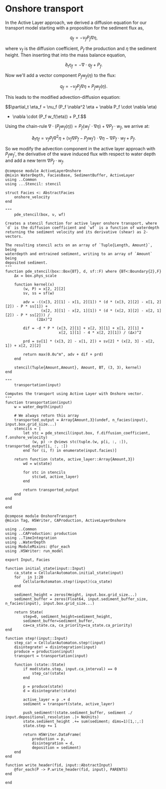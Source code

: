 # Onshore transport

In the Active Layer approach, we derived a diffusion equation for our transport model starting with a proposition for the sediment flux as,

$$q_f = -\nu_f P_f \nabla \eta,$$

where $\nu_f$ is the diffusion coefficient, $P_f$ the production and $\eta$ the sediment height.
Then inserting that into the mass balance equation,

$$\partial_t \eta_f = -\nabla \cdot q_f + P_f.$$

Now we'll add a vector component $P_f w_f(\eta)$ to the flux:

$$q_f = -\nu_f P_f \nabla \eta + P_f w_f(\eta).$$

This leads to the modified advection-diffusion equation:

$$\partial_t \eta_f = \nu_f (P_f \nabla^2 \eta + \nabla P_f \cdot \nabla \eta)
- \nabla \cdot (P_f w_f(\eta)) + P_f.$$

Using the chain-rule $\nabla \cdot (P_f w_f(\eta)) = P_f (w_f' \cdot \nabla \eta) + \nabla P_f \cdot w_f$, we arrive at:

$$\partial_t \eta_f = \nu_f P_f \nabla^2 \eta + (\nu_f \nabla P_f - P_f w_f') \cdot \nabla \eta - \nabla P_f \cdot w_f + P_f.$$

So we modify the advection component in the active layer approach with $P_f w_f'$, the derivative of the wave induced flux with respect to water depth and add a new term $\nabla P_f \cdot w_f$.

``` {.julia file=src/Components/ActiveLayerOnshore.jl}
@compose module ActiveLayerOnshore
@mixin WaterDepth, FaciesBase, SedimentBuffer, ActiveLayer
using ..Common
using ...Stencil: stencil

struct Facies <: AbstractFacies
    onshore_velocity
end

"""
    pde_stencil(box, ν, wf)

Creates a stencil function for active layer onshore transport, where
`d` is the diffusion coefficient and `wf` is a function of waterdepth
returning the sediment velocity and its derivative (shear) as 2-vectors.

The resulting stencil acts on an array of `Tuple{Length, Amount}`, being
waterdepth and entrained sediment, writing to an array of `Amount` being
deposited sediment.
"""
function pde_stencil(box::Box{BT}, d, sf::F) where {BT<:Boundary{2},F}
    Δx = box.phys_scale

    function kernel(x)
        (w, P) = x[2, 2][2]
        sv, ss = sf(w)

        adv = -((x[3, 2][1] - x[1, 2][1]) * (d * (x[3, 2][2] - x[1, 2][2]) - P * ss[1]) +
                (x[2, 3][1] - x[2, 1][1]) * (d * (x[2, 3][2] - x[2, 1][2]) - P * ss[2])) /
              (2Δx)^2

        dif = -d * P * (x[3, 2][1] + x[2, 3][1] + x[1, 2][1] +
                        x[2, 1][1] - 4 * x[2, 2][1]) / (Δx)^2

        prd = sv[1] * (x[3, 2] - x[1, 2]) + sv[2] * (x[2, 3] - x[2, 1]) + x[2, 2][2]

        return max(0.0u"m", adv + dif + prd)
    end

    stencil(Tuple{Amount,Amount}, Amount, BT, (3, 3), kernel)
end

"""
    transportation(input)

Computes the transport using Active Layer with Onshore vector.
"""
function transportation(input)
    w = water_depth(input)

    # We always return this array
    transported_output = Array{Amount,3}(undef, n_facies(input), input.box.grid_size...)
    stencils = [
        let stc = pde_stencil(input.box, f.diffusion_coefficient, f.onshore_velocity)
            (w, p) -> @views stc(tuple.(w, p[i, :, :]), transported_output[i, :, :])
        end for (i, f) in enumerate(input.facies)]

    return function (state, active_layer::Array{Amount,3})
        wd = w(state)

        for stc in stencils
            stc(wd, active_layer)
        end

        return transported_output
    end
end

end
```

``` {.julia file=src/Models/OnshoreTransport.jl}
@compose module OnshoreTransport
@mixin Tag, H5Writer, CAProduction, ActiveLayerOnshore

using ..Common
using ..CAProduction: production
using ..TimeIntegration
using ..WaterDepth
using ModuleMixins: @for_each
using .H5Writer: run_model

export Input, Facies

function initial_state(input::Input)
    ca_state = CellularAutomaton.initial_state(input)
    for _ in 1:20
        CellularAutomaton.step!(input)(ca_state)
    end

    sediment_height = zeros(Height, input.box.grid_size...)
    sediment_buffer = zeros(Float64, input.sediment_buffer_size, n_facies(input), input.box.grid_size...)

    return State(
        step=0, sediment_height=sediment_height,
        sediment_buffer=sediment_buffer,
        ca=ca_state.ca, ca_priority=ca_state.ca_priority)
end

function step!(input::Input)
    step_ca! = CellularAutomaton.step!(input)
    disintegrate! = disintegration(input)
    produce = production(input)
    transport = transportation(input)

    function (state::State)
        if mod(state.step, input.ca_interval) == 0
            step_ca!(state)
        end

        p = produce(state)
        d = disintegrate!(state)

        active_layer = p .+ d
        sediment = transport(state, active_layer)

        push_sediment!(state.sediment_buffer, sediment ./ input.depositional_resolution .|> NoUnits)
        state.sediment_height .+= sum(sediment; dims=1)[1,:,:]
        state.step += 1

        return H5Writer.DataFrame(
            production = p,
            disintegration = d,
            deposition = sediment)
    end
end

function write_header(fid, input::AbstractInput)
    @for_each(P -> P.write_header(fid, input), PARENTS)
end

end
```
